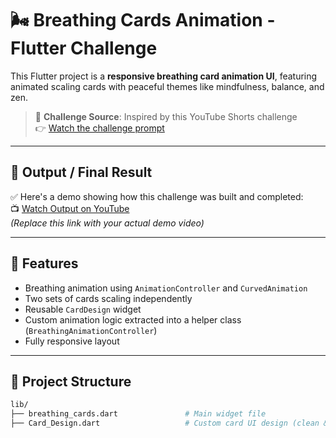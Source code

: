 # 🌬️ Breathing Cards Animation - Flutter Challenge

This Flutter project is a **responsive breathing card animation UI**, featuring animated scaling cards with peaceful themes like mindfulness, balance, and zen.

> 🎯 **Challenge Source**: Inspired by this YouTube Shorts challenge  
👉 [Watch the challenge prompt](https://youtube.com/shorts/NoF3TlBgxH8?si=gOCjT10t6a957LOS)

---

## 🎥 Output / Final Result

✅ Here's a demo showing how this challenge was built and completed:  
📺 [Watch Output on YouTube](https://youtube.com/your-final-video-link)  
*(Replace this link with your actual demo video)*

---

## 📱 Features

- Breathing animation using `AnimationController` and `CurvedAnimation`
- Two sets of cards scaling independently
- Reusable `CardDesign` widget
- Custom animation logic extracted into a helper class (`BreathingAnimationController`)
- Fully responsive layout

---

## 📁 Project Structure

```bash
lib/
├── breathing_cards.dart               # Main widget file
├── Card_Design.dart                   # Custom card UI design (clean & reusable)
